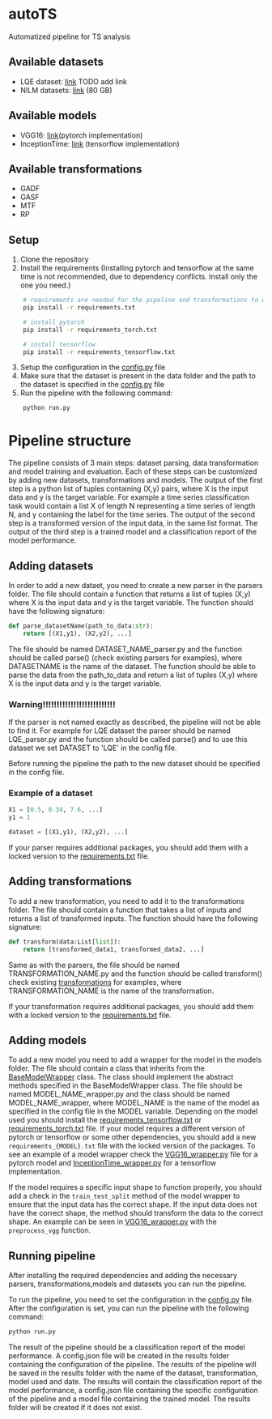 # autoTS
Automatized pipeline for TS analysis

## Available datasets

- LQE dataset: [link]() TODO add link
- NILM datasets: [link](http://sensorlab.ijs.si/archive/energy-knowledge-graph/harmonized.tar.gz) (80 GB)

## Available models

- VGG16: [link](https://arxiv.org/abs/1409.1556)(pytorch implementation)
- InceptionTime: [link](https://arxiv.org/abs/1909.04939) (tensorflow implementation)

## Available transformations

- GADF
- GASF
- MTF
- RP




## Setup

1. Clone the repository
2. Install the requirements (Installing pytorch and tensorflow at the same time is not recommended, due to dependency conflicts. Install only the one you need.)
```bash
    # requirements are needed for the pipeline and transformations to work
    pip install -r requirements.txt

    # install pytorch
    pip install -r requirements_torch.txt

    # install tensorflow
    pip install -r requirements_tensorflow.txt
```
3. Setup the configuration in the [config.py](src/config.py) file
4. Make sure that the dataset is present in the data folder and the path to the dataset is specified in the [config.py](src/config.py) file
5. Run the pipeline with the following command:
```bash
    python run.py
```

# Pipeline structure
The pipeline consists of 3 main steps: dataset parsing, data transformation and model training and evaluation. Each of these steps can be customized by adding new datasets, transformations and models. The output of the first step is a python list of tuples containing (X,y) pairs, where X is the input data and y is the target variable. For example a time series classification task would contain a list X of length N representing a time series of length N, and y containing the label for the time series. The output of the second step is a transformed version of the input data, in the same list format. The output of the third step is a trained model and a classification report of the model performance.




## Adding datasets

In order to add a new dataet, you need to create a new parser in the parsers folder. The file should contain a function that returns a list of tuples (X,y) where X is the input data and y is the target variable. The function should have the following signature:

```python
def parse_datasetName(path_to_data:str):
    return [(X1,y1), (X2,y2), ...]
```

The file should be named DATASET_NAME_parser.py and the function should be called parse() (check existing parsers for examples), where DATASETNAME is the name of the dataset. The function should be able to parse the data from the path_to_data and return a list of tuples (X,y) where X is the input data and y is the target variable.


### Warning!!!!!!!!!!!!!!!!!!!!!!!!!!
If the parser is not named exactly as described, the pipeline will not be able to find it. For example for LQE dataset the parser should be named LQE_parser.py and the function should be called parse() and to use this dataset we set DATASET to 'LQE' in the config file.

Before running the pipeline the path to the new dataset should be specified in the config file.

### Example of a dataset
```python
X1 = [0.5, 0.34, 7.6, ...]
y1 = 1

dataset = [(X1,y1), (X2,y2), ...]
```

If your parser requires additional packages, you should add them with a locked version to the [requirements.txt](requirements.txt) file. 



## Adding transformations
To add a new transformation, you need to add it to the transformations folder. The file should contain a function that takes a list of inputs and returns a list of transformed inputs. The function should have the following signature:

```python
def transform(data:List[list]):
    return [transformed_data1, transformed_data2, ...]
```

Same as with the parsers, the file should be named TRANSFORMATION_NAME.py and the function should be called transform() check existing [transformations](transformations/GADF.py)  for examples, where TRANSFORMATION_NAME is the name of the transformation.

If your transformation requires additional packages, you should add them with a locked version to the [requirements.txt](requirements.txt) file.

## Adding models
To add a new model you need to add a wrapper for the model in the models folder. The file should contain a class that inherits from the [BaseModelWrapper](models/BaseModelWrapper.py) class. The class should implement the abstract methods specified in the BaseModelWrapper class. The file should be named MODEL_NAME_wrapper.py and the class should be named MODEL_NAME_wrapper, where MODEL_NAME is the name of the model as specified in the config file in the MODEL variable. Depending on the model used you should install the [requirements_tensorflow.txt](requirements_tensorflow.txt) or [requirements_torch.txt](requirements_torch.txt) file. If your model requires a different version of pytorch or tensorflow or some other dependencies, you should add a new `requirements_{MODEL}.txt` file with the locked version of the packages. To see an example of a model wrapper check the [VGG16_wrapper.py](models/VGG16_wrapper.py) file for a pytorch model and [InceptionTime_wrapper.py](models/InceptionTime_wrapper.py) for a tensorflow implementation.

If the model requires a specific input shape to function properly, you should add a check in the `train_test_split` method of the model wrapper to ensure that the input data has the correct shape. If the input data does not have the correct shape, the method should transform the data to the correct shape. An example can be seen in [VGG16_wrapper.py](models/VGG16_wrapper.py) with the `preprocess_vgg` function.


## Running pipeline
After installing the required dependencies and adding the necessary parsers, transformations,models and datasets you can run the pipeline.

To run the pipeline, you need to set the configuration in the [config.py](src/config.py) file. After the configuration is set, you can run the pipeline with the following command:
```bash
python run.py
```

The result of the pipeline should be a classification report of the model performance. A config.json file will be created in the results folder containing the configuration of the pipeline. The results of the pipeline will be saved in the results folder with the name of the dataset, transformation, model used and date. The results will contain the classification report of the model performance, a config.json file containing the specific configuration of the pipeline and a model file containing the trained model. The results folder will be created if it does not exist. 